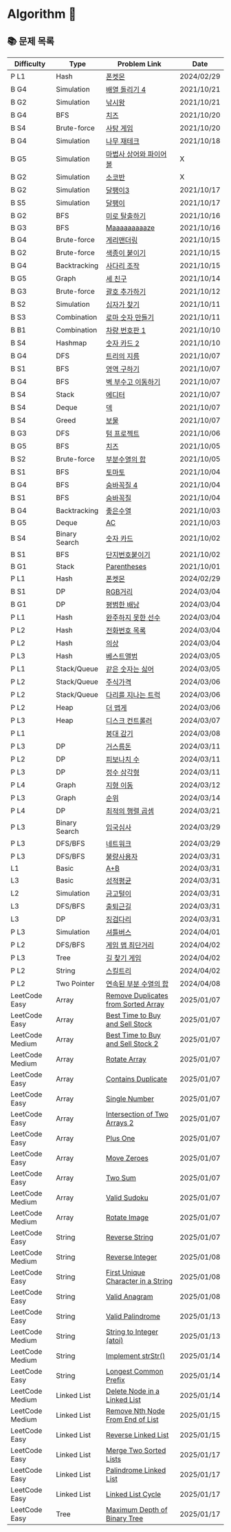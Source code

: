 # Algorithm 🥕

## 📚 문제 목록

| Difficulty      | Type          | Problem Link                                                                                                   | Date       |
| --------------- | ------------- | -------------------------------------------------------------------------------------------------------------- | ---------- |
| P L1            | Hash          | [폰켓몬](https://school.programmers.co.kr/learn/courses/30/lessons/1845)                                       | 2024/02/29 |
| B G4            | Simulation    | [배열 돌리기 4](https://www.acmicpc.net/problem/17406)                                                         | 2021/10/21 |
| B G2            | Simulation    | [낚시왕](https://www.acmicpc.net/problem/17143)                                                                | 2021/10/21 |
| B G4            | BFS           | [치즈](https://www.acmicpc.net/problem/2638)                                                                   | 2021/10/20 |
| B S4            | Brute-force   | [사탕 게임](https://www.acmicpc.net/problem/3085)                                                              | 2021/10/20 |
| B G4            | Simulation    | [나무 재테크](https://www.acmicpc.net/problem/16235)                                                           | 2021/10/18 |
| B G5            | Simulation    | [마법사 상어와 파이어볼](https://www.acmicpc.net/problem/20056)                                                | X          |
| B G2            | Simulation    | [소코반](https://www.acmicpc.net/problem/4577)                                                                 | X          |
| B G2            | Simulation    | [달팽이3](https://www.acmicpc.net/problem/1959)                                                                | 2021/10/17 |
| B S5            | Simulation    | [달팽이](https://www.acmicpc.net/problem/1913)                                                                 | 2021/10/17 |
| B G2            | BFS           | [미로 탈출하기](https://www.acmicpc.net/problem/17090)                                                         | 2021/10/16 |
| B G3            | BFS           | [Maaaaaaaaaze](https://www.acmicpc.net/problem/16985)                                                          | 2021/10/16 |
| B G4            | Brute-force   | [게리맨더링](https://www.acmicpc.net/problem/17471)                                                            | 2021/10/15 |
| B G2            | Brute-force   | [색종이 붙이기](https://www.acmicpc.net/problem/17136)                                                         | 2021/10/15 |
| B G4            | Backtracking  | [사다리 조작](https://www.acmicpc.net/problem/15684)                                                           | 2021/10/15 |
| B G5            | Graph         | [세 친구](https://www.acmicpc.net/problem/17089)                                                               | 2021/10/14 |
| B G3            | Brute-force   | [괄호 추가하기](https://www.acmicpc.net/problem/16637)                                                         | 2021/10/12 |
| B S2            | Simulation    | [십자가 찾기](https://www.acmicpc.net/problem/16924)                                                           | 2021/10/11 |
| B S3            | Combination   | [로마 숫자 만들기](https://www.acmicpc.net/problem/16922)                                                      | 2021/10/11 |
| B B1            | Combination   | [차량 번호판 1](https://www.acmicpc.net/problem/16968)                                                         | 2021/10/10 |
| B S4            | Hashmap       | [숫자 카드 2](https://www.acmicpc.net/problem/10816)                                                           | 2021/10/10 |
| B G4            | DFS           | [트리의 지름](https://www.acmicpc.net/problem/1967)                                                            | 2021/10/07 |
| B S1            | BFS           | [영역 구하기](https://www.acmicpc.net/problem/2583)                                                            | 2021/10/07 |
| B G4            | BFS           | [벽 부수고 이동하기](https://www.acmicpc.net/problem/2206)                                                     | 2021/10/07 |
| B S4            | Stack         | [에디터](https://www.acmicpc.net/problem/1406)                                                                 | 2021/10/07 |
| B S4            | Deque         | [덱](https://www.acmicpc.net/problem/10866)                                                                    | 2021/10/07 |
| B S4            | Greed         | [보물](https://www.acmicpc.net/problem/1026)                                                                   | 2021/10/07 |
| B G3            | DFS           | [텀 프로젝트](https://www.acmicpc.net/problem/9466)                                                            | 2021/10/06 |
| B G5            | BFS           | [치즈](https://www.acmicpc.net/problem/2636)                                                                   | 2021/10/05 |
| B S2            | Brute-force   | [부분수열의 합](https://www.acmicpc.net/problem/1182)                                                          | 2021/10/05 |
| B S1            | BFS           | [토마토](https://www.acmicpc.net/problem/7569)                                                                 | 2021/10/04 |
| B G4            | BFS           | [숨바꼭질 4](https://www.acmicpc.net/problem/13913)                                                            | 2021/10/04 |
| B S1            | BFS           | [숨바꼭질](https://www.acmicpc.net/problem/1697)                                                               | 2021/10/04 |
| B G4            | Backtracking  | [좋은수열](https://www.acmicpc.net/problem/2661)                                                               | 2021/10/03 |
| B G5            | Deque         | [AC](https://www.acmicpc.net/problem/5430)                                                                     | 2021/10/03 |
| B S4            | Binary Search | [숫자 카드](https://www.acmicpc.net/problem/10815)                                                             | 2021/10/02 |
| B S1            | BFS           | [단지번호붙이기](https://www.acmicpc.net/problem/2667)                                                         | 2021/10/02 |
| B G1            | Stack         | [Parentheses](https://www.acmicpc.net/problem/16362)                                                           | 2021/10/01 |
| P L1            | Hash          | [폰켓몬](https://school.programmers.co.kr/learn/courses/30/lessons/1845)                                       | 2024/02/29 |
| B S1            | DP            | [RGB거리](https://www.acmicpc.net/problem/1149)                                                                | 2024/03/04 |
| B G1            | DP            | [평범한 배낭](https://www.acmicpc.net/problem/12865)                                                           | 2024/03/04 |
| P L1            | Hash          | [완주하지 못한 선수](https://school.programmers.co.kr/learn/courses/30/lessons/42576)                          | 2024/03/04 |
| P L2            | Hash          | [전화번호 목록](https://school.programmers.co.kr/learn/courses/30/lessons/42577)                               | 2024/03/04 |
| P L2            | Hash          | [의상](https://school.programmers.co.kr/learn/courses/30/lessons/42578)                                        | 2024/03/04 |
| P L3            | Hash          | [베스트앨범](https://school.programmers.co.kr/learn/courses/30/lessons/42579)                                  | 2024/03/05 |
| P L1            | Stack/Queue   | [같은 숫자는 싫어](https://school.programmers.co.kr/learn/courses/30/lessons/12906)                            | 2024/03/05 |
| P L2            | Stack/Queue   | [주식가격](https://school.programmers.co.kr/learn/courses/30/lessons/42584)                                    | 2024/03/06 |
| P L2            | Stack/Queue   | [다리를 지나는 트럭](https://school.programmers.co.kr/learn/courses/30/lessons/42583)                          | 2024/03/06 |
| P L2            | Heap          | [더 맵게](https://school.programmers.co.kr/learn/courses/30/lessons/42626)                                     | 2024/03/06 |
| P L3            | Heap          | [디스크 컨트롤러](https://school.programmers.co.kr/learn/courses/30/lessons/42627)                             | 2024/03/07 |
| P L1            |               | [붕대 감기](https://school.programmers.co.kr/learn/courses/30/lessons/250137)                                  | 2024/03/08 |
| P L3            | DP            | [거스름돈](https://school.programmers.co.kr/learn/courses/30/lessons/12907)                                    | 2024/03/11 |
| P L2            | DP            | [피보나치 수](https://school.programmers.co.kr/learn/courses/30/lessons/12945)                                 | 2024/03/11 |
| P L3            | DP            | [정수 삼각형](https://school.programmers.co.kr/learn/courses/30/lessons/43105)                                 | 2024/03/11 |
| P L4            | Graph         | [지형 이동](https://school.programmers.co.kr/learn/courses/30/lessons/62050)                                   | 2024/03/12 |
| P L3            | Graph         | [순위](https://school.programmers.co.kr/learn/courses/30/lessons/49191)                                        | 2024/03/14 |
| P L4            | DP            | [최적의 행렬 곱셈](https://school.programmers.co.kr/learn/courses/30/lessons/12942)                            | 2024/03/21 |
| P L3            | Binary Search | [입국심사](https://school.programmers.co.kr/learn/courses/30/lessons/43238)                                    | 2024/03/29 |
| P L3            | DFS/BFS       | [네트워크](https://school.programmers.co.kr/learn/courses/30/lessons/43162)                                    | 2024/03/29 |
| P L3            | DFS/BFS       | [불량사용자](https://school.programmers.co.kr/learn/courses/30/lessons/64064)                                  | 2024/03/31 |
| L1              | Basic         | [A+B](https://softeer.ai/practice/6295)                                                                        | 2024/03/31 |
| L3              | Basic         | [성적평균](https://softeer.ai/practice/6294)                                                                   | 2024/03/31 |
| L2              | Simulation    | [금고털이](https://softeer.ai/practice/6288)                                                                   | 2024/03/31 |
| L3              | DFS/BFS       | [출퇴근길](https://softeer.ai/practice/6248)                                                                   | 2024/03/31 |
| L3              | DP            | [징검다리](https://softeer.ai/practice/6293)                                                                   | 2024/03/31 |
| P L3            | Simulation    | [셔틀버스](https://school.programmers.co.kr/learn/courses/30/lessons/17678)                                    | 2024/04/01 |
| P L2            | DFS/BFS       | [게임 맵 최단거리](https://school.programmers.co.kr/learn/courses/30/lessons/1844)                             | 2024/04/02 |
| P L3            | Tree          | [길 찾기 게임](https://school.programmers.co.kr/learn/courses/30/lessons/42892)                                | 2024/04/02 |
| P L2            | String        | [스킬트리](https://school.programmers.co.kr/learn/courses/30/lessons/49993)                                    | 2024/04/02 |
| P L2            | Two Pointer   | [연속된 부분 수열의 합](https://school.programmers.co.kr/learn/courses/30/lessons/178870)                      | 2024/04/08 |
| LeetCode Easy   | Array         | [Remove Duplicates from Sorted Array](https://leetcode.com/problems/remove-duplicates-from-sorted-array/)      | 2025/01/07 |
| LeetCode Easy   | Array         | [Best Time to Buy and Sell Stock](https://leetcode.com/problems/best-time-to-buy-and-sell-stock/)              | 2025/01/07 |
| LeetCode Medium | Array         | [Best Time to Buy and Sell Stock 2](https://leetcode.com/problems/best-time-to-buy-and-sell-stock-ii/)         | 2025/01/07 |
| LeetCode Medium | Array         | [Rotate Array](https://leetcode.com/problems/rotate-array/)                                                    | 2025/01/07 |
| LeetCode Easy   | Array         | [Contains Duplicate](https://leetcode.com/problems/contains-duplicate/)                                        | 2025/01/07 |
| LeetCode Easy   | Array         | [Single Number](https://leetcode.com/problems/single-number/)                                                  | 2025/01/07 |
| LeetCode Easy   | Array         | [Intersection of Two Arrays 2](https://leetcode.com/problems/intersection-of-two-arrays-ii/)                   | 2025/01/07 |
| LeetCode Easy   | Array         | [Plus One](https://leetcode.com/problems/plus-one/)                                                            | 2025/01/07 |
| LeetCode Easy   | Array         | [Move Zeroes](https://leetcode.com/problems/move-zeroes/)                                                      | 2025/01/07 |
| LeetCode Easy   | Array         | [Two Sum](https://leetcode.com/problems/two-sum/)                                                              | 2025/01/07 |
| LeetCode Medium | Array         | [Valid Sudoku](https://leetcode.com/problems/valid-sudoku/)                                                    | 2025/01/07 |
| LeetCode Medium | Array         | [Rotate Image](https://leetcode.com/problems/rotate-image/)                                                    | 2025/01/07 |
| LeetCode Easy   | String        | [Reverse String](https://leetcode.com/problems/reverse-string/)                                                | 2025/01/07 |
| LeetCode Medium | String        | [Reverse Integer](https://leetcode.com/problems/reverse-integer/)                                              | 2025/01/08 |
| LeetCode Easy   | String        | [First Unique Character in a String](https://leetcode.com/problems/first-unique-character-in-a-string/)        | 2025/01/08 |
| LeetCode Easy   | String        | [Valid Anagram](https://leetcode.com/problems/valid-anagram/)                                                  | 2025/01/08 |
| LeetCode Easy   | String        | [Valid Palindrome](https://leetcode.com/problems/valid-palindrome/)                                            | 2025/01/13 |
| LeetCode Medium | String        | [String to Integer (atoi)](https://leetcode.com/problems/string-to-integer-atoi/)                              | 2025/01/13 |
| LeetCode Medium | String        | [Implement strStr()](https://leetcode.com/explore/featured/card/top-interview-questions-easy/127/strings/885/) | 2025/01/14 |
| LeetCode Easy   | String        | [Longest Common Prefix](https://leetcode.com/problems/longest-common-prefix/)                                  | 2025/01/14 |
| LeetCode Medium | Linked List   | [Delete Node in a Linked List](https://leetcode.com/problems/delete-node-in-a-linked-list/)                    | 2025/01/14 |
| LeetCode Medium | Linked List   | [Remove Nth Node From End of List](https://leetcode.com/problems/remove-nth-node-from-end-of-list/)            | 2025/01/15 |
| LeetCode Easy   | Linked List   | [Reverse Linked List](https://leetcode.com/problems/reverse-linked-list/)                                      | 2025/01/15 |
| LeetCode Easy   | Linked List   | [Merge Two Sorted Lists](https://leetcode.com/problems/merge-two-sorted-lists/)                                | 2025/01/17 |
| LeetCode Easy   | Linked List   | [Palindrome Linked List](https://leetcode.com/problems/palindrome-linked-list/)                                | 2025/01/17 |
| LeetCode Easy   | Linked List   | [Linked List Cycle](https://leetcode.com/problems/linked-list-cycle/)                                          | 2025/01/17 |
| LeetCode Easy   | Tree          | [Maximum Depth of Binary Tree](https://leetcode.com/problems/maximum-depth-of-binary-tree/)                    | 2025/01/17 |
